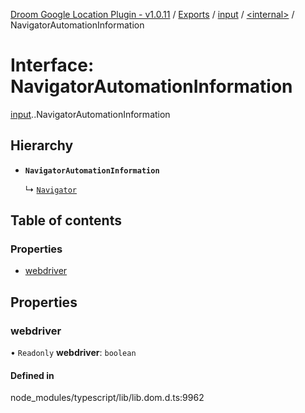 [Droom Google Location Plugin - v1.0.11](../README.md) / [Exports](../modules.md) / [input](../modules/input.md) / [<internal\>](../modules/input._internal_.md) / NavigatorAutomationInformation

# Interface: NavigatorAutomationInformation

[input](../modules/input.md).[<internal>](../modules/input._internal_.md).NavigatorAutomationInformation

## Hierarchy

- **`NavigatorAutomationInformation`**

  ↳ [`Navigator`](input._internal_.Navigator.md)

## Table of contents

### Properties

- [webdriver](input._internal_.NavigatorAutomationInformation.md#webdriver)

## Properties

### webdriver

• `Readonly` **webdriver**: `boolean`

#### Defined in

node_modules/typescript/lib/lib.dom.d.ts:9962
